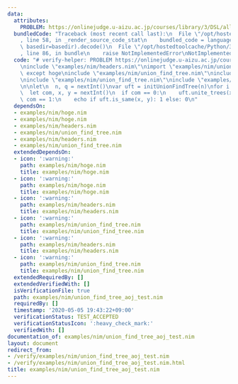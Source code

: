 ```yaml
---
data:
  attributes:
    PROBLEM: https://onlinejudge.u-aizu.ac.jp/courses/library/3/DSL/all/DSL_1_A
  bundledCode: "Traceback (most recent call last):\n  File \"/opt/hostedtoolcache/Python/3.8.5/x64/lib/python3.8/site-packages/onlinejudge_verify/documentation/build.py\"\
    , line 58, in _render_source_code_stat\n    bundled_code = language.bundle(stat.path,\
    \ basedir=basedir).decode()\n  File \"/opt/hostedtoolcache/Python/3.8.5/x64/lib/python3.8/site-packages/onlinejudge_verify/languages/nim.py\"\
    , line 86, in bundle\n    raise NotImplementedError\nNotImplementedError\n"
  code: "# verify-helper: PROBLEM https://onlinejudge.u-aizu.ac.jp/courses/library/3/DSL/all/DSL_1_A\n\
    \ninclude \"examples/nim/headers.nim\"\nimport \"examples/nim/union_find_tree.nim\"\
    \ except hoge\ninclude \"examples/nim/union_find_tree.nim\"\ninclude \"examples/nim/union_find_tree.nim\"\
    \ninclude \"examples/nim/union_find_tree.nim\"\ninclude \"examples/nim/union_find_tree.nim\"\
    \n\nlet\n  n, q = nextInt()\nvar uft = initUnionFindTree(n)\nfor i in 0..<q:\n\
    \  let com, x, y = nextInt()\n  if com == 0:\n    uft.unite_trees(x, y)\n  elif\
    \ com == 1:\n    echo if uft.is_same(x, y): 1 else: 0\n"
  dependsOn:
  - examples/nim/hoge.nim
  - examples/nim/hoge.nim
  - examples/nim/headers.nim
  - examples/nim/union_find_tree.nim
  - examples/nim/headers.nim
  - examples/nim/union_find_tree.nim
  extendedDependsOn:
  - icon: ':warning:'
    path: examples/nim/hoge.nim
    title: examples/nim/hoge.nim
  - icon: ':warning:'
    path: examples/nim/hoge.nim
    title: examples/nim/hoge.nim
  - icon: ':warning:'
    path: examples/nim/headers.nim
    title: examples/nim/headers.nim
  - icon: ':warning:'
    path: examples/nim/union_find_tree.nim
    title: examples/nim/union_find_tree.nim
  - icon: ':warning:'
    path: examples/nim/headers.nim
    title: examples/nim/headers.nim
  - icon: ':warning:'
    path: examples/nim/union_find_tree.nim
    title: examples/nim/union_find_tree.nim
  extendedRequiredBy: []
  extendedVerifiedWith: []
  isVerificationFile: true
  path: examples/nim/union_find_tree_aoj_test.nim
  requiredBy: []
  timestamp: '2020-05-05 19:43:22+09:00'
  verificationStatus: TEST_ACCEPTED
  verificationStatusIcon: ':heavy_check_mark:'
  verifiedWith: []
documentation_of: examples/nim/union_find_tree_aoj_test.nim
layout: document
redirect_from:
- /verify/examples/nim/union_find_tree_aoj_test.nim
- /verify/examples/nim/union_find_tree_aoj_test.nim.html
title: examples/nim/union_find_tree_aoj_test.nim
---
```

